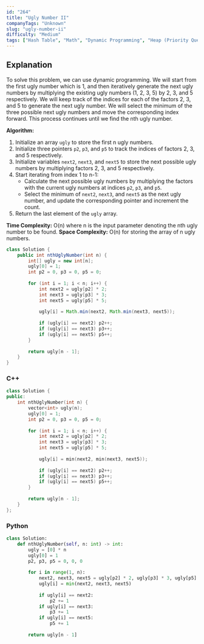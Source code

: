 ```yaml
---
id: "264"
title: "Ugly Number II"
companyTags: "Unknown"
slug: "ugly-number-ii"
difficulty: "Medium"
tags: ["Hash Table", "Math", "Dynamic Programming", "Heap (Priority Queue)"]
---
```


## Explanation
To solve this problem, we can use dynamic programming. We will start from the first ugly number which is 1, and then iteratively generate the next ugly numbers by multiplying the existing ugly numbers (1, 2, 3, 5) by 2, 3, and 5 respectively. We will keep track of the indices for each of the factors 2, 3, and 5 to generate the next ugly number. We will select the minimum of the three possible next ugly numbers and move the corresponding index forward. This process continues until we find the nth ugly number.

**Algorithm:**
1. Initialize an array `ugly` to store the first n ugly numbers.
2. Initialize three pointers `p2`, `p3`, and `p5` to track the indices of factors 2, 3, and 5 respectively.
3. Initialize variables `next2`, `next3`, and `next5` to store the next possible ugly numbers by multiplying factors 2, 3, and 5 respectively.
4. Start iterating from index 1 to n-1:
   - Calculate the next possible ugly numbers by multiplying the factors with the current ugly numbers at indices `p2`, `p3`, and `p5`.
   - Select the minimum of `next2`, `next3`, and `next5` as the next ugly number, and update the corresponding pointer and increment the count.
5. Return the last element of the `ugly` array.

**Time Complexity:** O(n) where n is the input parameter denoting the nth ugly number to be found.
**Space Complexity:** O(n) for storing the array of n ugly numbers.
```java
class Solution {
    public int nthUglyNumber(int n) {
        int[] ugly = new int[n];
        ugly[0] = 1;
        int p2 = 0, p3 = 0, p5 = 0;
        
        for (int i = 1; i < n; i++) {
            int next2 = ugly[p2] * 2;
            int next3 = ugly[p3] * 3;
            int next5 = ugly[p5] * 5;
            
            ugly[i] = Math.min(next2, Math.min(next3, next5));
            
            if (ugly[i] == next2) p2++;
            if (ugly[i] == next3) p3++;
            if (ugly[i] == next5) p5++;
        }
        
        return ugly[n - 1];
    }
}
```

### C++
```cpp
class Solution {
public:
    int nthUglyNumber(int n) {
        vector<int> ugly(n);
        ugly[0] = 1;
        int p2 = 0, p3 = 0, p5 = 0;
        
        for (int i = 1; i < n; i++) {
            int next2 = ugly[p2] * 2;
            int next3 = ugly[p3] * 3;
            int next5 = ugly[p5] * 5;
            
            ugly[i] = min(next2, min(next3, next5));
            
            if (ugly[i] == next2) p2++;
            if (ugly[i] == next3) p3++;
            if (ugly[i] == next5) p5++;
        }
        
        return ugly[n - 1];
    }
};
```

### Python
```python
class Solution:
    def nthUglyNumber(self, n: int) -> int:
        ugly = [0] * n
        ugly[0] = 1
        p2, p3, p5 = 0, 0, 0
        
        for i in range(1, n):
            next2, next3, next5 = ugly[p2] * 2, ugly[p3] * 3, ugly[p5] * 5
            ugly[i] = min(next2, next3, next5)
            
            if ugly[i] == next2:
                p2 += 1
            if ugly[i] == next3:
                p3 += 1
            if ugly[i] == next5:
                p5 += 1
        
        return ugly[n - 1]
```